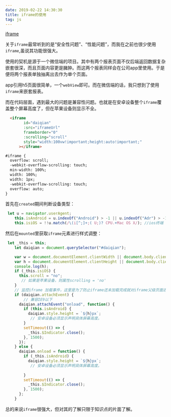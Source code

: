 ```yaml
---
date: 2019-02-22 14:30:30
title: iframe的使用
tag: js
---
```


[iframe](https://juejin.im/entry/589d8c532f301e0069bfa595)

关于`iframe`最常听到的是“安全性问题”、“性能问题”，而我在之前也很少使用`iframe`,虽说其功能很强大。

<!--more-->

使用的契机是源于一个微信端的项目。其中有两个报表页面不仅后端返回数据复杂嵌套很深，而且页面内容更是臃肿。而这两个报表同样会在公司app里使用。于是便将两个报表单独抽离出去作为单个页面。

app引用h5页面很简单，一个`webView`即可。而在微信端的话，我只想到了使用`iframe`来嵌套报表。

而在代码层面，遇到最大的问题是兼容性问题。也就是在安卓设备整个`iframe`覆盖整个屏幕高度了，但在苹果设备则显示不全。

```html
  <iframe
        id="daiqian"
        :src="iframeUrl"
        frameborder="0"
        :scrolling="scroll"
        style="width:100vw!important;height:auto!important;"
      ></iframe>

#iframe {
  overflow: scroll;
  -webkit-overflow-scrolling: touch;
  min-width: 100%;
  width: 100%;
  width: 1px;
  -webkit-overflow-scrolling: touch;
  overflow: auto;
}

```

首先在`created`期间判断设备类型：

```js
 let u = navigator.userAgent;
    this.isAndroid = u.indexOf("Android") > -1 || u.indexOf("Adr") > -1; //android终端
    this.isiOS = !!u.match(/\(i[^;]+;( U;)? CPU.+Mac OS X/); //ios终端
```

然后在`mounted`里获取`iframe`元素进行样式调整：

```js
 let _this = this;
    let daiqian = document.querySelector("#daiqian");

    var w = document.documentElement.clientWidth || document.body.clientWidth;
    var h = document.documentElement.clientHeight || document.body.clientHeight;
    console.log(h);
    if (_this.isiOS) {
      this.scroll = "no";
       // 如果是苹果设备，则属性scrolling = 'no'
    }
    // 监控iframe 加载事件，这里是为了防止iframe还未加载完成就对iframe父级页面进行操作。
    if (daiqian.attachEvent) {
        // 兼容IE9以下
      daiqian.attachEvent("onload", function() {
        if (this.isAndroid) {
          daiqian.style.height = `${h}px`;
           // 安卓设备必须显示声明具体屏幕高度。
        }
        setTimeout(() => {
          _this.$Indicator.close();
        }, 1500);
      });
    } else {
      daiqian.onload = function() {
        if (_this.isAndroid) {
          daiqian.style.height = `${h}px`;
           // 安卓设备必须显示声明具体屏幕高度。
            
        }
        setTimeout(() => {
          _this.$Indicator.close();
        }, 1500);
      };
    }
```

总的来说`iframe`很强大，但对其的了解只限于知识点的片面了解。

